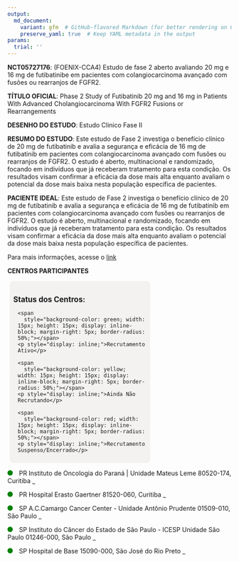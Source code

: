 ```yaml
---
output: 
  md_document:
    variant: gfm  # GitHub-flavored Markdown (for better rendering on GitHub)
    preserve_yaml: true  # Keep YAML metadata in the output
params:
  trial: ''
---
```


**NCT05727176**: (FOENIX-CCA4) Estudo de fase 2 aberto avaliando 20 mg e
16 mg de futibatinibe em pacientes com colangiocarcinoma avançado com
fusões ou rearranjos de FGFR2.

**TÍTULO OFICIAL**: Phase 2 Study of Futibatinib 20 mg and 16 mg in
Patients With Advanced Cholangiocarcinoma With FGFR2 Fusions or
Rearrangements

**DESENHO DO ESTUDO**: Estudo Clinico Fase II

**RESUMO DO ESTUDO**: Este estudo de Fase 2 investiga o benefício
clínico de 20 mg de futibatinib e avalia a segurança e eficácia de 16 mg
de futibatinib em pacientes com colangiocarcinoma avançado com fusões ou
rearranjos de FGFR2. O estudo é aberto, multinacional e randomizado,
focando em indivíduos que já receberam tratamento para esta condição. Os
resultados visam confirmar a eficácia da dose mais alta enquanto avaliam
o potencial da dose mais baixa nesta população específica de pacientes.

**PACIENTE IDEAL**: Este estudo de Fase 2 investiga o benefício clínico
de 20 mg de futibatinib e avalia a segurança e eficácia de 16 mg de
futibatinib em pacientes com colangiocarcinoma avançado com fusões ou
rearranjos de FGFR2. O estudo é aberto, multinacional e randomizado,
focando em indivíduos que já receberam tratamento para esta condição. Os
resultados visam confirmar a eficácia da dose mais alta enquanto avaliam
o potencial da dose mais baixa nesta população específica de pacientes.

Para mais informações, acesse o
[link](https://clinicaltrials.gov/ct2/show/NCT05727176)

**CENTROS PARTICIPANTES**

<div style="margin-bottom: 8px; margin-left: 5px; padding: 8px; max-width: 300px; background-color: #f3f2f1; border-radius: 8px;">

<h4 style="font-size: 1.2em; font-weight: bold; margin-bottom: 10px;">
Status dos Centros:
</h4>

<div style="margin-left: 10px;">

    <span 
      style="background-color: green; width: 15px; height: 15px; display: inline-block; margin-right: 5px; border-radius: 50%;"></span>
    <p style="display: inline;">Recrutamento Ativo</p>

</div>

<div style="margin-left: 10px;">

    <span 
      style="background-color: yellow; width: 15px; height: 15px; display: inline-block; margin-right: 5px; border-radius: 50%;"></span>
    <p style="display: inline;">Ainda Não Recrutando</p>

</div>

<div style="margin-left: 10px;">

    <span 
      style="background-color: red; width: 15px; height: 15px; display: inline-block; margin-right: 5px; border-radius: 50%;"></span>
    <p style="display: inline;">Recrutamento Suspenso/Encerrado</p>

</div>

</div>

<span style="display: inline-block; width: 12px; height: 12px; border-radius: 50%; margin-right: 10px; padding-bottom: 0px; background-color: green;"></span>
PR Instituto de Oncologia do Paraná \| Unidade Mateus Leme 80520-174,
Curitiba
<span style="color: #2E4A7F; text-decoration: none; font-weight: 500; font-size: 0.8">[REPORTAR
ERRO](https://flazar.shinyapps.io/formsapp?study_nct_id=NCT05727176&location_id=IOPINSTITUTODEONCOLOGIADOPARANACURITIBA80530010BRAZIL&location_full_name=Instituto%20de%20Oncologia%20do%20Paran%C3%A1%20%7C%20Unidade%20Mateus%20Leme%2C%2080520-174%2C%20Curitiba&form_type=Reportar%20Erro)</span>

<span style="display: inline-block; width: 12px; height: 12px; border-radius: 50%; margin-right: 10px; padding-bottom: 0px; background-color: green;"></span>
PR Hospital Erasto Gaertner 81520-060, Curitiba
<span style="color: #2E4A7F; text-decoration: none; font-weight: 500; font-size: 0.8">[REPORTAR
ERRO](https://flazar.shinyapps.io/formsapp?study_nct_id=NCT05727176&location_id=HOSPITALERASTOGAERTNERCURITIBA81520060BRAZIL&location_full_name=Hospital%20Erasto%20Gaertner%2C%2081520-060%2C%20Curitiba&form_type=Reportar%20Erro)</span>

<span style="display: inline-block; width: 12px; height: 12px; border-radius: 50%; margin-right: 10px; padding-bottom: 0px; background-color: green;"></span>
SP A.C.Camargo Cancer Center - Unidade Antônio Prudente 01509-010, São
Paulo
<span style="color: #2E4A7F; text-decoration: none; font-weight: 500; font-size: 0.8">[REPORTAR
ERRO](https://flazar.shinyapps.io/formsapp?study_nct_id=NCT05727176&location_id=FUNDACAOANTONIOPRUDENTEACCAMARGOCANCERCENTERSAOPAULO01508010BRAZIL&location_full_name=A.C.Camargo%20Cancer%20Center%20-%20Unidade%20Ant%C3%B4nio%20Prudente%2C%2001509-010%2C%20S%C3%A3o%20Paulo&form_type=Reportar%20Erro)</span>

<span style="display: inline-block; width: 12px; height: 12px; border-radius: 50%; margin-right: 10px; padding-bottom: 0px; background-color: green;"></span>
SP Instituto do Câncer do Estado de São Paulo - ICESP Unidade São Paulo
01246-000, São Paulo
<span style="color: #2E4A7F; text-decoration: none; font-weight: 500; font-size: 0.8">[REPORTAR
ERRO](https://flazar.shinyapps.io/formsapp?study_nct_id=NCT05727176&location_id=INSTITUTODOCANCERDOESTADODESAOPAULOCERQUEIRACESAR01246000BRAZIL&location_full_name=Instituto%20do%20C%C3%A2ncer%20do%20Estado%20de%20S%C3%A3o%20Paulo%20-%20ICESP%20Unidade%20S%C3%A3o%20Paulo%2C%2001246-000%2C%20S%C3%A3o%20Paulo&form_type=Reportar%20Erro)</span>

<span style="display: inline-block; width: 12px; height: 12px; border-radius: 50%; margin-right: 10px; padding-bottom: 0px; background-color: green;"></span>
SP Hospital de Base 15090-000, São José do Rio Preto
<span style="color: #2E4A7F; text-decoration: none; font-weight: 500; font-size: 0.8">[REPORTAR
ERRO](https://flazar.shinyapps.io/formsapp?study_nct_id=NCT05727176&location_id=HOSPITALDEBASEDESAOJOSEDORIOPRETOSAOJOSEDORIOPRETO15090000BRAZIL&location_full_name=Hospital%20de%20Base%2C%2015090-000%2C%20S%C3%A3o%20Jos%C3%A9%20do%20Rio%20Preto&form_type=Reportar%20Erro)</span>
